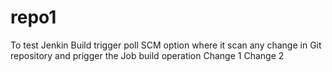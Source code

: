 # repo1
To test Jenkin Build trigger poll SCM option where it scan any change in Git repository and prigger the Job build operation
Change 1
Change 2
